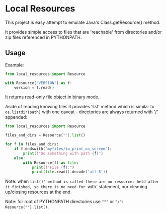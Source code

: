 # Local Resources

This project is easy attempt to emulate Java's Class.getResource() method.

It provides simple access to files that are 'reachable' from directories and/or zip files referenced
in PYTHONPATH.

## Usage

Example:

```python
from local_resources import Resource

with Resource("VERSION") as f:
    version = f.read()
```

It returns read-only file object in binary mode.

Aside of reading knowing files it provides 'list' method which is similar to `os.listdir(path)` with one 
caveat - directories are always returned with '/' appended:

```python
from local_resources import Resource

files_and_dirs = Resource("").list()

for f in files_and_dirs:
    if f.endswith("myfiles/to_print_on_screen"):
        print(f"Do something with path {f}")
    else:
        with Resource(f) as file:
            print(f"File {f}:")
            print(file.read().decode('utf-8'))
``` 

Note: when `list()' method is called there are no resources held after it finished, so there is no need
for `with` statement, nor cleaning up/closing resources at the end.

Note: for root of PYTHONPATH directories use `"""` or `"/"`: `Resource("").list()`.
